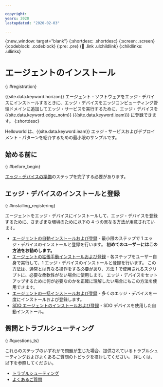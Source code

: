 ```yaml
---

copyright:
years: 2020
lastupdated: "2020-02-03"

---
```


{:new_window: target="blank"}
{:shortdesc: .shortdesc}
{:screen: .screen}
{:codeblock: .codeblock}
{:pre: .pre}
{:child: .link .ulchildlink}
{:childlinks: .ullinks}

# エージェントのインストール
{: #registration}

{{site.data.keyword.horizon}} エージェント・ソフトウェアをエッジ・デバイスにインストールするときに、エッジ・デバイスをエッジコンピューティング管理ドメインに追加してエッジ・サービスを実行するために、エッジ・デバイスを {{site.data.keyword.edge_notm}} ({{site.data.keyword.ieam}}) に登録できます。
{:shortdesc}

Helloworld は、{{site.data.keyword.ieam}} エッジ・サービスおよびデプロイメント・パターンを紹介するための最小限のサンプルです。

## 始める前に
{: #before_begin}

[エッジ・デバイスの準備](adding_devices.md)のステップを完了する必要があります。

## エッジ・デバイスのインストールと登録
{: #installing_registering}

エージェントをエッジ・デバイスにインストールして、エッジ・デバイスを登録するために、さまざまな環境のために以下の 4 つの異なる方法が用意されています。

* [エージェントの自動インストールおよび登録](automated_install.md) - 最小限のステップで 1 エッジ・デバイスのインストールと登録を行います。 **初めてのユーザーにはこの方法をお勧めします。**
* [エージェントの拡張手動インストールおよび登録](advanced_man_install.md) - 各ステップをユーザー自身で実行して、1 エッジ・デバイスのインストールと登録を行います。 この方法は、通常とは異なる操作をする必要があり、方法 1 で使用されるスクリプトに、必要な柔軟性がない場合に使用します。 エッジ・デバイスをセットアップするために何が必要なのかを正確に理解したい場合にもこの方法を使用できます。
* [エージェントの一括インストールおよび登録](many_install.md#batch-install) - 多くのエッジ・デバイスを一度にインストールおよび登録します。
* [SDO エージェントのインストールおよび登録](sdo.md) - SDO デバイスを使用した自動インストール。

## 質問とトラブルシューティング
{: #questions_ts}

これらのステップのいずれかで問題が生じた場合、提供されているトラブルシューティングおよびよくあるご質問のトピックを検討してください。 詳しくは、以下を参照してください。
  * [トラブルシューティング](../troubleshoot/troubleshooting.md)
  * [よくあるご質問](../getting_started/faq.md)
